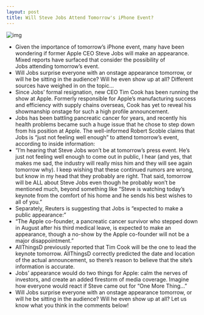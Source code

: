```yaml
---
layout: post
title: Will Steve Jobs Attend Tomorrow's iPhone Event?
---
```

![img](http://media.idownloadblog.com/wp-content/uploads/2011/08/Steve-Jobs-in-front-iPhone-4-e1312563860767.png)
* Given the importance of tomorrow’s iPhone event, many have been wondering if former Apple CEO Steve Jobs will make an appearance. Mixed reports have surfaced that consider the possibility of Jobs attending tomorrow’s event.
* Will Jobs surprise everyone with an onstage appearance tomorrow, or will he be sitting in the audience? Will he even show up at all? Different sources have weighed in on the topic…
* Since Jobs’ formal resignation, new CEO Tim Cook has been running the show at Apple. Formerly responsible for Apple’s manufacturing success and efficiency with supply chains overseas, Cook has yet to reveal his showmanship onstage for such a high profile announcement.
* Jobs has been battling pancreatic cancer for years, and recently his health problems became such a huge issue that he chose to step down from his position at Apple. The well-informed Robert Scoble claims that Jobs is “just not feeling well enough” to attend tomorrow’s event, according to inside information:
* “I’m hearing that Steve Jobs won’t be at tomorrow’s press event. He’s just not feeling well enough to come out in public, I hear (and yes, that makes me sad, the industry will really miss him and they will see again tomorrow why). I keep wishing that these continued rumors are wrong, but know in my head that they probably are right. That said, tomorrow will be ALL about Steve Jobs even though he probably won’t be mentioned much, beyond something like “Steve is watching today’s keynote from the comfort of his home and he sends his best wishes to all of you.”
* Separately, Reuters is suggesting that Jobs is “expected to make a public appearance:”
* “The Apple co-founder, a pancreatic cancer survivor who stepped down in August after his third medical leave, is expected to make an appearance, though a no-show by the Apple co-founder will not be a major disappointment.”
* AllThingsD previously reported that Tim Cook will be the one to lead the keynote tomorrow. AllThingsD correctly predicted the date and location of the actual announcement, so there’s reason to believe that the site’s information is accurate.
* Jobs’ appearance would do two things for Apple: calm the nerves of investors, and create an added firestorm of media coverage. Imagine how everyone would react if Steve came out for “One More Thing…”
* Will Jobs surprise everyone with an onstage appearance tomorrow, or will he be sitting in the audience? Will he even show up at all? Let us know what you think in the comments below!

